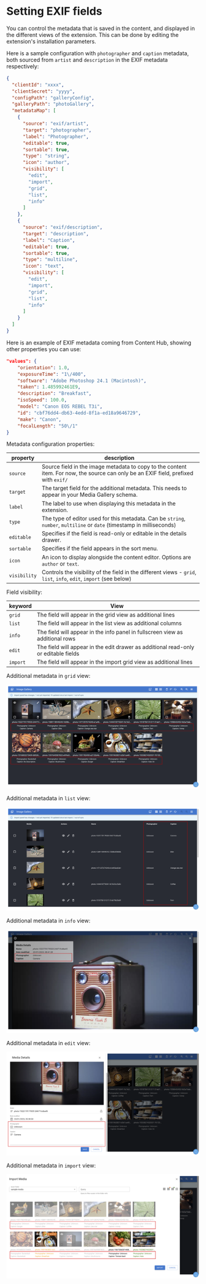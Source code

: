 # Setting EXIF fields

You can control the metadata that is saved in the content, and displayed in the different views of the extension. This can be done by editing the extension's installation parameters. 

Here is a sample configuration with `photographer` and `caption` metadata, both sourced from `artist` and `description` in the EXIF metadata respectively:

```json
{
  "clientId": "xxxx",
  "clientSecret": "yyyy",
  "configPath": "galleryConfig",
  "galleryPath": "photoGallery",
  "metadataMap": [
    {
      "source": "exif/artist",
      "target": "photographer",
      "label": "Photographer",
      "editable": true,
      "sortable": true,
      "type": "string",
      "icon": "author",
      "visibility": [
        "edit",
        "import",
        "grid",
        "list",
        "info"
      ]
    },
    {
      "source": "exif/description",
      "target": "description",
      "label": "Caption",
      "editable": true,
      "sortable": true,
      "type": "multiline",
      "icon": "text",
      "visibility": [
        "edit",
        "import",
        "grid",
        "list",
        "info"
      ]
    }
  ]
}
```

Here is an example of EXIF metadata coming from Content Hub, showing other properties you can use:

```json
"values": {
    "orientation": 1.0,
    "exposureTime": "1\/400",
    "software": "Adobe Photoshop 24.1 (Macintosh)",
    "taken": 1.485992461E9,
    "description": "Breakfast",
    "isoSpeed": 100.0,
    "model": "Canon EOS REBEL T3i",
    "id": "cbf76dd4-db63-4edd-8f1a-ed18a9646729",
    "make": "Canon",
    "focalLength": "50\/1"
}
```

Metadata configuration properties:

| property | description |
|----------|-------------|
| `source` | Source field in the image metadata to copy to the content item. For now, the source can only be an EXIF field, prefixed with `exif/` |
| `target` | The target field for the additional metadata. This needs to appear in your Media Gallery schema. |
| `label` | The label to use when displaying this metadata in the extension. |
| `type` | The type of editor used for this metadata. Can be `string`, `number`, `multiline` or `date` (timestamp in milliseconds) |
| `editable` | Specifies if the field is read-only or editable in the details drawer. |
| `sortable` | Specifies if the field appears in the sort menu. |
| `icon` | An icon to display alongside the content editor. Options are `author` or `text`. |
| `visibility` | Controls the visibility of the field in the different views - `grid`, `list`, `info`, `edit`, `import` (see below) |

Field visibility:

| keyword | View |
|---------|------|
| `grid` | The field will appear in the grid view as additional lines |
| `list` | The field will appear in the list view as additional columns |
| `info` | The field will appear in the info panel in fullscreen view as additional rows |
| `edit` | The field will appear in the edit drawer as additional read-only or editable fields |
| `import` | The field will appear in the import grid view as additional lines |

Additional metadata in `grid` view:

![Metadata in grid view](../media/metadata-grid-view.png)

Additional metadata in `list` view:

![Metadata in list view](../media/metadata-list-view.png)

Additional metadata in `info` view:

![Metadata in info view](../media/metadata-info-view.png)

Additional metadata in `edit` view:

![Metadata in edit view](../media/metadata-edit-view.png)

Additional metadata in `import` view:

![Metadata in import view](../media/metadata-import-view.png)

